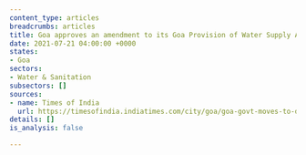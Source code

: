 ```yaml
---
content_type: articles
breadcrumbs: articles
title: Goa approves an amendment to its Goa Provision of Water Supply Act 2003
date: 2021-07-21 04:00:00 +0000
states:
- Goa
sectors:
- Water & Sanitation
subsectors: []
sources:
- name: Times of India
  url: https://timesofindia.indiatimes.com/city/goa/goa-govt-moves-to-decriminalise-water-supply-act-hikes-fines/articleshow/92853655.cms
details: []
is_analysis: false

---
```

